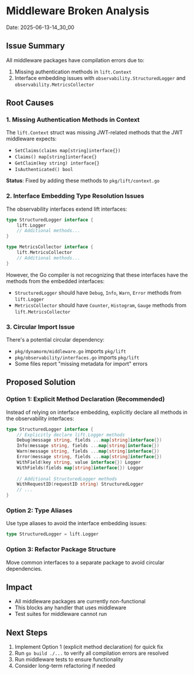 # Middleware Broken Analysis
Date: 2025-06-13-14_30_00

## Issue Summary
All middleware packages have compilation errors due to:
1. Missing authentication methods in `lift.Context`
2. Interface embedding issues with `observability.StructuredLogger` and `observability.MetricsCollector`

## Root Causes

### 1. Missing Authentication Methods in Context
The `lift.Context` struct was missing JWT-related methods that the JWT middleware expects:
- `SetClaims(claims map[string]interface{})`
- `Claims() map[string]interface{}`
- `GetClaim(key string) interface{}`
- `IsAuthenticated() bool`

**Status**: Fixed by adding these methods to `pkg/lift/context.go`

### 2. Interface Embedding Type Resolution Issues
The observability interfaces extend lift interfaces:
```go
type StructuredLogger interface {
    lift.Logger
    // Additional methods...
}

type MetricsCollector interface {
    lift.MetricsCollector
    // Additional methods...
}
```

However, the Go compiler is not recognizing that these interfaces have the methods from the embedded interfaces:
- `StructuredLogger` should have `Debug`, `Info`, `Warn`, `Error` methods from `lift.Logger`
- `MetricsCollector` should have `Counter`, `Histogram`, `Gauge` methods from `lift.MetricsCollector`

### 3. Circular Import Issue
There's a potential circular dependency:
- `pkg/dynamorm/middleware.go` imports `pkg/lift`
- `pkg/observability/interfaces.go` imports `pkg/lift`
- Some files report "missing metadata for import" errors

## Proposed Solution

### Option 1: Explicit Method Declaration (Recommended)
Instead of relying on interface embedding, explicitly declare all methods in the observability interfaces:

```go
type StructuredLogger interface {
    // Explicitly declare lift.Logger methods
    Debug(message string, fields ...map[string]interface{})
    Info(message string, fields ...map[string]interface{})
    Warn(message string, fields ...map[string]interface{})
    Error(message string, fields ...map[string]interface{})
    WithField(key string, value interface{}) Logger
    WithFields(fields map[string]interface{}) Logger
    
    // Additional StructuredLogger methods
    WithRequestID(requestID string) StructuredLogger
    // ...
}
```

### Option 2: Type Aliases
Use type aliases to avoid the interface embedding issues:
```go
type StructuredLogger = lift.Logger
```

### Option 3: Refactor Package Structure
Move common interfaces to a separate package to avoid circular dependencies.

## Impact
- All middleware packages are currently non-functional
- This blocks any handler that uses middleware
- Test suites for middleware cannot run

## Next Steps
1. Implement Option 1 (explicit method declaration) for quick fix
2. Run `go build ./...` to verify all compilation errors are resolved
3. Run middleware tests to ensure functionality
4. Consider long-term refactoring if needed 
